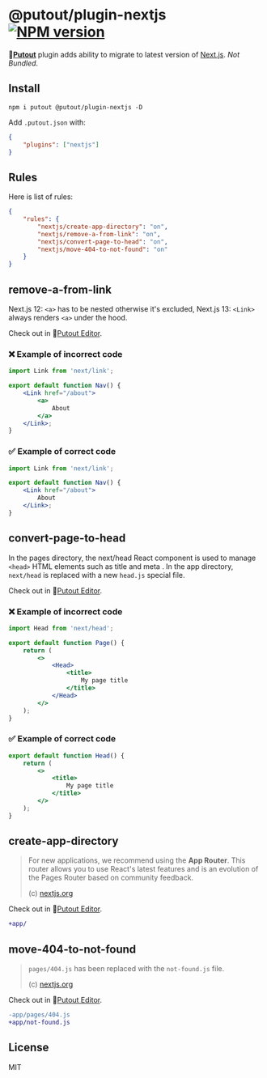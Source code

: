 # @putout/plugin-nextjs [![NPM version][NPMIMGURL]][NPMURL]

[NPMIMGURL]: https://img.shields.io/npm/v/@putout/plugin-nextjs.svg?style=flat&longCache=true
[NPMURL]: https://npmjs.org/package/@putout/plugin-nextjs "npm"

🐊[**Putout**](https://github.com/coderaiser/putout) plugin adds ability to migrate to latest version of [Next.js](https://beta.nextjs.org/docs/upgrade-guide#migrating-from-pages-to-app). *Not Bundled*.

## Install

```
npm i putout @putout/plugin-nextjs -D
```

Add `.putout.json` with:

```json
{
    "plugins": ["nextjs"]
}
```

## Rules

Here is list of rules:

```json
{
    "rules": {
        "nextjs/create-app-directory": "on",
        "nextjs/remove-a-from-link": "on",
        "nextjs/convert-page-to-head": "on",
        "nextjs/move-404-to-not-found": "on"
    }
}
```

## remove-a-from-link

Next.js 12: `<a>` has to be nested otherwise it's excluded, Next.js 13: `<Link>` always renders `<a>` under the hood.

Check out in 🐊[Putout Editor](https://putout.cloudcmd.io/#/gist/261a315b2f1660be26f27229b9ac62b4/87b0ba6f123ef0fb7aa3e89b5fee33beedea83fe).

### ❌ Example of incorrect code

```jsx
import Link from 'next/link';

export default function Nav() {
    <Link href="/about">
        <a>
            About
        </a>
    </Link>;
}
```

### ✅ Example of correct code

```jsx
import Link from 'next/link';

export default function Nav() {
    <Link href="/about">
        About
    </Link>;
}
```

## convert-page-to-head

In the pages directory, the next/head React component is used to manage `<head>` HTML elements such as title and meta . In the app directory, `next/head` is replaced with a new `head.js` special file.

Check out in 🐊[Putout Editor](https://putout.cloudcmd.io/#/gist/81a2a85e4550ba4cddc688fef9570f7a/6aa066348a6124a7a6681f46105586acbeb9eb65).

### ❌ Example of incorrect code

```jsx
import Head from 'next/head';

export default function Page() {
    return (
        <>
            <Head>
                <title>
                    My page title
                </title>
            </Head>
        </>
    );
}
```

### ✅ Example of correct code

```jsx
export default function Head() {
    return (
        <>
            <title>
                My page title
            </title>
        </>
    );
}
```

## create-app-directory

> For new applications, we recommend using the **App Router**. This router allows you to use React's latest features and is an evolution of the Pages Router based on community feedback.
>
> (c) [nextjs.org](https://nextjs.org/docs/app/building-your-application/upgrading/app-router-migration)

Check out in 🐊[Putout Editor](https://putout.cloudcmd.io/#/gist/fe8ac935f041f836191cb90aa861d8ac/2f80e09719302e98b661b8c1594b07b039e86863).

```diff
+app/
```

## move-404-to-not-found

> `pages/404.js` has been replaced with the `not-found.js` file.
>
> (c) [nextjs.org](https://nextjs.org/docs/app/building-your-application/upgrading/app-router-migration)

Check out in 🐊[Putout Editor](https://putout.cloudcmd.io/#/gist/9ac3f7f910bc13e48097c7a5411908b9/5e81896d24186364302f8967637e998df7e8b755).

```diff
-app/pages/404.js
+app/not-found.js
```

## License

MIT
